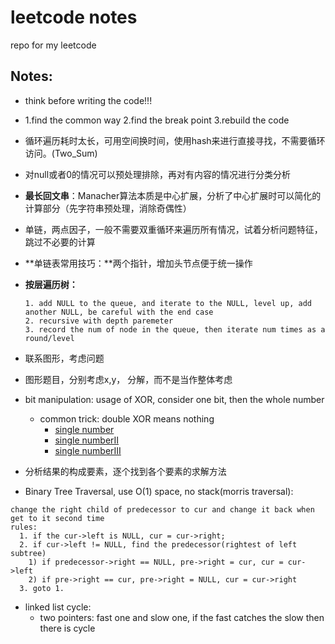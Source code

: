 # leetcode notes

repo for my leetcode

## Notes:

* think before writing the code!!!
  
* 1.find the common way 2.find the break point 3.rebuild the code
  
* 循环遍历耗时太长，可用空间换时间，使用hash来进行直接寻找，不需要循环访问。(Two_Sum)
  
* 对null或者0的情况可以预处理排除，再对有内容的情况进行分类分析
  
* **最长回文串**：Manacher算法本质是中心扩展，分析了中心扩展时可以简化的计算部分（先字符串预处理，消除奇偶性）
  
* 单链，两点因子，一般不需要双重循环来遍历所有情况，试着分析问题特征，跳过不必要的计算
  
* **单链表常用技巧：**两个指针，增加头节点便于统一操作
  
* **按层遍历树：**
  
  ``` 
  1. add NULL to the queue, and iterate to the NULL, level up, add another NULL, be careful with the end case
  2. recursive with depth paremeter 
  3. record the num of node in the queue, then iterate num times as a round/level
  ```

* 联系图形，考虑问题

* 图形题目，分别考虑x,y， 分解，而不是当作整体考虑

* bit manipulation: usage of XOR, consider one bit, then the whole number
  - common trick: double XOR means nothing 
	- [single number](./singleNumber.cc)
	- [single numberII](./singleNumberII.cc)
	- [single numberIII](./singleNumberIII.cc)

* 分析结果的构成要素，逐个找到各个要素的求解方法

* Binary Tree Traversal, use O(1) space, no stack(morris traversal):
```
change the right child of predecessor to cur and change it back when get to it second time
rules:
  1. if the cur->left is NULL, cur = cur->right;
  2. if cur->left != NULL, find the predecessor(rightest of left subtree) 
    1) if predecessor->right == NULL, pre->right = cur, cur = cur->left
    2) if pre->right == cur, pre->right = NULL, cur = cur->right
  3. goto 1.
```             

* linked list cycle: 
	- two pointers: fast one and slow one, if the fast catches the slow then there is cycle
	
